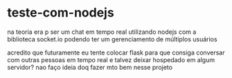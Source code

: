 # teste-com-nodejs
na teoria era p ser um chat em tempo real utilizando nodejs com a biblioteca socket.io podendo ter um gerenciamento de múltiplos usuários

acredito que futuramente eu tente colocar flask para que consiga conversar com outras pessoas em tempo real e talvez deixar hospedado em algum servidor? nao faço ideia doq fazer mto bem nesse projeto
